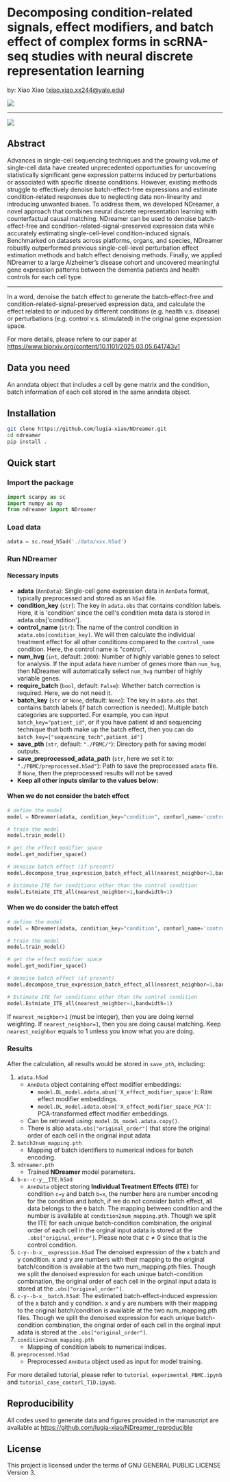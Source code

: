 # Decomposing condition-related signals, effect modifiers, and batch effect of complex forms in scRNA-seq studies with neural discrete representation learning

by: Xiao Xiao (xiao.xiao.xx244@yale.edu)



![](./Figure1_overview.png)

---



![](./Figure2_DL.png)

## Abstract

Advances in single-cell sequencing techniques and the growing volume of single-cell data have created unprecedented opportunities for uncovering statistically significant gene expression patterns induced by perturbations or associated with specific disease conditions. However, existing methods struggle to effectively denoise batch-effect-free expressions and estimate condition-related responses due to neglecting data non-linearity and introducing unwanted biases. To address them, we developed NDreamer, a novel approach that combines neural discrete representation learning with counterfactual causal matching. NDreamer can be used to denoise batch-effect-free and condition-related-signal-preserved expression data while accurately estimating single-cell-level condition-induced signals. Benchmarked on datasets across platforms, organs, and species, NDreamer robustly outperformed previous single-cell-level perturbation effect estimation methods and batch effect denoising methods. Finally, we applied NDreamer to a large Alzheimer’s disease cohort and uncovered meaningful gene expression patterns between the dementia patients and health controls for each cell type.

---

In a word, denoise the batch effect to generate the batch-effect-free and condition-related-signal-preserved expression data, and calculate the effect related to or induced by different conditions (e.g. health v.s. disease) or perturbations (e.g. control v.s. stimulated) in the original gene expression space.

For more details, please refere to our paper at https://www.biorxiv.org/content/10.1101/2025.03.05.641743v1



## Data you need

An anndata object that includes a cell by gene matrix and the condition, batch information of each cell stored in the same anndata object.

## Installation

```bash
git clone https://github.com/lugia-xiao/NDreamer.git
cd ndreamer
pip install .
```

## Quick start

### Import the package

```python
import scanpy as sc
import numpy as np
from ndreamer import NDreamer
```

### Load data

```python
adata = sc.read_h5ad('./data/xxx.h5ad')
```

### Run NDreamer

#### Necessary inputs

- **adata** (`AnnData`):
  Single-cell gene expression data in `AnnData` format, typically preprocessed and stored as an `h5ad` file.
- **condition_key** (`str`):
  The key in `adata.obs` that contains condition labels. Here, it is 'condition' since the cell's condition meta data is stored in adata.obs\['condition'\].
- **control_name** (`str`):
  The name of the control condition in `adata.obs[condition_key]`. We will then calculate the individual treatment effect for all other conditions compared to the `control_name` condition. Here, the control name is "control".
- **num_hvg** (`int`, default: `2000`):
  Number of highly variable genes to select for analysis. If the input adata have number of genes more than `num_hvg`, then NDreamer will automatically select `num_hvg` number of highly variable genes.
- **require_batch** (`bool`, default: `False`):
  Whether batch correction is required. Here, we do not need it.
- **batch_key** (`str` or `None`, default: `None`):
  The key in `adata.obs` that contains batch labels (if batch correction is needed). Multiple batch categories are supported. For example, you can input `batch_key="patient_id"`, or if you have patient id and sequencing technique that both make up the batch effect, then you can do `batch_key=["sequencing_tech",patient_id"]`
- **save_pth** (`str`, default: `"./PBMC/"`):
  Directory path for saving model outputs.
- **save_preprocessed_adata_path** (`str`, here we set it to: `"./PBMC/preprocessed.h5ad"`):
  Path to save the preprocessed `adata` file. If `None`, then the preprocessed results will not be saved
- **Keep all other inputs similar to the values below:**

#### When we do not consider the batch effect

```python
# define the model
model = NDreamer(adata, condition_key="condition", contorl_name='control', num_hvg=2000, require_batch=False,batch_key=None, save_pth="./PBMC/",save_preprocessed_adata_path="./PBMC/preprocessed.h5ad",library_size_normalize_adata=False,resolution_low=0.5, resolution_high=7, cluster_method="Leiden", embedding_dim=512,codebooks=[1024 for i in range(32)],codebook_dim=8, encoder_hidden=[1024, 512], decoder_hidden=[512, 1024], z_dim=256,cos_loss_scaler=20, random_seed=123, batch_size=1024, epoches=100, lr=1e-3,triplet_margin=5,independent_loss_scaler=1000,developer_test_mode=False,KL_scaler=5e-3,reconstruct_scaler=1, triplet_scaler=5,num_triplets_per_label=15,tau=0.01,commitment_loss_scaler=1,cluster_correlation_scaler=50,reset_threshold=1/1024,reset_interval=30,try_identify_cb_specific_subtypes=False,local_neighborhood_loss_scaler=1,local_neighbor_sigma=1,try_identify_perturb_escaped_cell=False,n_neighbors=20,local_neighbor_across_cluster_scaler=20)

# train the model
model.train_model()

# get the effect modifier space
model.get_modifier_space()

# denoise batch effect (if present)
model.decompose_true_expression_batch_effect_all(nearest_neighbor=1,bandwidth=1)

# Estimate ITE for conditions other than the control condition
model.Estmiate_ITE_all(nearest_neighbor=1,bandwidth=1)
```

#### When we do consider the batch effect

```python
# define the model
model = NDreamer(adata, condition_key="condition", contorl_name='control', num_hvg=2000, require_batch=True,batch_key="patient_id", save_pth="./PBMC/",save_preprocessed_adata_path="./PBMC/preprocessed.h5ad",library_size_normalize_adata=False,resolution_low=0.5, resolution_high=7, cluster_method="Leiden", embedding_dim=512,codebooks=[1024 for i in range(32)],codebook_dim=8, encoder_hidden=[1024, 512], decoder_hidden=[512, 1024], z_dim=256,cos_loss_scaler=20, random_seed=123, batch_size=1024, epoches=100, lr=1e-3,triplet_margin=5,independent_loss_scaler=1000,developer_test_mode=False,KL_scaler=5e-3,reconstruct_scaler=1, triplet_scaler=5,num_triplets_per_label=15,tau=0.01,commitment_loss_scaler=1,cluster_correlation_scaler=50,reset_threshold=1/1024,reset_interval=30,try_identify_cb_specific_subtypes=False,local_neighborhood_loss_scaler=1,local_neighbor_sigma=1,try_identify_perturb_escaped_cell=False,n_neighbors=20,local_neighbor_across_cluster_scaler=20)

# train the model
model.train_model()

# get the effect modifier space
model.get_modifier_space()

# denoise batch effect (if present)
model.decompose_true_expression_batch_effect_all(nearest_neighbor=1,bandwidth=1)

# Estimate ITE for conditions other than the control condition
model.Estmiate_ITE_all(nearest_neighbor=1,bandwidth=1)
```

If `nearest_neighbor>1` (must be integer), then you are doing kernel weighting. If `nearest_neighbor=1`, then you are doing causal matching. Keep `nearest_neighbor` equals to 1 unless you know what you are doing.

### Results

After the calculation, all results would be stored in `save_pth`, including:

1. `adata.h5ad`
    - `AnnData` object containing effect modifier embeddings:
        - `model.DL_model.adata.obsm['X_effect_modifier_space']`: Raw effect modifier embeddings.
        - `model.DL_model.adata.obsm['X_effect_modifier_space_PCA']`: PCA-transformed effect modifier embeddings.
    - Can be retrieved using: `model.DL_model.adata.copy()`.
    - There is also `adata.obs["original_order"]` that store the original order of each cell in the original input adata
2. `batch2num_mapping.pth`
    - Mapping of batch identifiers to numerical indices for batch encoding.
3. `ndreamer.pth`
    - Trained **NDreamer** model parameters.
4. `b-x--c-y__ITE.h5ad`
    - `AnnData` object storing **Individual Treatment Effects (ITE)** for condition `c=y` and batch `b=x`, the number here are number encoding for the condition and batch, if we do not consider batch effect, all data belongs to the `0` batch. The mapping between condition and the number is available at `condition2num_mapping.pth`. Though we split the ITE for each unique batch-condition combination, the original order of each cell in the orginal input adata is stored at the `.obs["original_order"]`. Please note that $c\ne 0$ since that is the control condition.
5. `c-y--b-x__expression.h5ad` The denoised expression of the x batch and y condition. x and y are numbers with their mapping to the original batch/condition is available at the two num_mapping.pth files. Though we split the denoised expression for each unique batch-condition combination, the original order of each cell in the orginal input adata is stored at the `.obs["original_order"]`.
6. `c-y--b-x__batch.h5ad`: The estimated batch-effect-induced expression of the x batch and y condition. x and y are numbers with their mapping to the original batch/condition is available at the two num_mapping.pth files. Though we split the denoised expression for each unique batch-condition combination, the original order of each cell in the orginal input adata is stored at the `.obs["original_order"]`.
7. `condition2num_mapping.pth`
    - Mapping of condition labels to numerical indices.
8. `preprocessed.h5ad`
    - Preprocessed `AnnData` object used as input for model training.



For more detailed tutorial, please refer to `tutorial_experimental_PBMC.ipynb` and `tutorial_case_contorl_T1D.ipynb`.



## Reproducibility

All codes used to generate data and figures provided in the manuscript are available at https://github.com/lugia-xiao/NDreamer_reproducible

## License

This project is licensed under the terms of GNU GENERAL PUBLIC LICENSE Version 3.